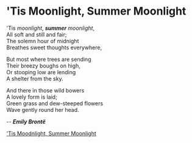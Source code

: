 # 'Tis Moonlight, Summer Moonlight

'Tis *moonlight*, _**summer** moonlight_,  
All soft and still and fair;  
The solemn hour of midnight  
Breathes sweet thoughts everywhere,  

But most where trees are sending  
Their breezy boughs on high,  
Or stooping low are lending  
A shelter from the sky.  

And there in those wild bowers  
A lovely form is laid;  
Green grass and dew-steeped flowers  
Wave gently round her head.  

-- **_Emily Bront&#x00EB;_**

[ 'Tis Moodnlight, Summer Moonlight ](http://www.public-domain-poetry.com/emily-bronte/tis-moonlight-summer-moonlight-9622)
